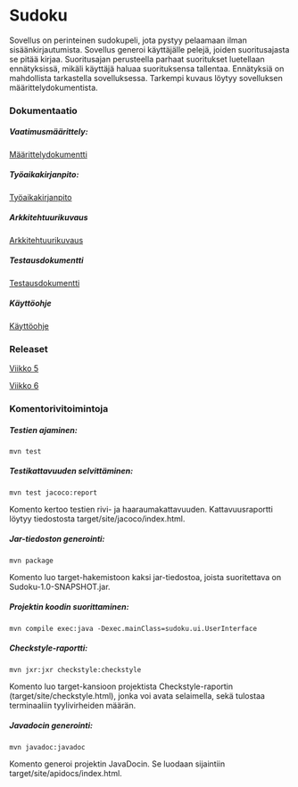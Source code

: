 # Sudoku

Sovellus on perinteinen sudokupeli, jota pystyy pelaamaan ilman sisäänkirjautumista. Sovellus generoi käyttäjälle pelejä, joiden suoritusajasta se pitää kirjaa. Suoritusajan perusteella parhaat suoritukset luetellaan ennätyksissä, mikäli käyttäjä haluaa suorituksensa tallentaa. Ennätyksiä on mahdollista tarkastella sovelluksessa. Tarkempi kuvaus löytyy sovelluksen määrittelydokumentista.

### Dokumentaatio

##### Vaatimusmäärittely:
[Määrittelydokumentti](/dokumentaatio/maarittelydokumentti.md)

##### Työaikakirjanpito:
[Työaikakirjanpito](/dokumentaatio/tyoaikakirjanpito.md)

##### Arkkitehtuurikuvaus
[Arkkitehtuurikuvaus](/dokumentaatio/arkkitehtuurikuvaus.md)

##### Testausdokumentti
[Testausdokumentti](/dokumentaatio/testaus.md)

##### Käyttöohje
[Käyttöohje](/dokumentaatio/kayttoohje.md)


### Releaset
[Viikko 5](https://github.com/fannif/ot-harjoitustyo/releases/tag/viikko5)

[Viikko 6](https://github.com/fannif/ot-harjoitustyo/releases/tag/viikko6)


### Komentorivitoimintoja

##### Testien ajaminen:
`mvn test`

##### Testikattavuuden selvittäminen:
`mvn test jacoco:report`

Komento kertoo testien rivi- ja haaraumakattavuuden. Kattavuusraportti löytyy tiedostosta target/site/jacoco/index.html.

##### Jar-tiedoston generointi:
`mvn package`

Komento luo target-hakemistoon kaksi jar-tiedostoa, joista suoritettava on Sudoku-1.0-SNAPSHOT.jar.

##### Projektin koodin suorittaminen:
`mvn compile exec:java -Dexec.mainClass=sudoku.ui.UserInterface`

##### Checkstyle-raportti:
`mvn jxr:jxr checkstyle:checkstyle`

Komento luo target-kansioon projektista Checkstyle-raportin (target/site/checkstyle.html), jonka voi avata selaimella, sekä tulostaa terminaaliin tyylivirheiden määrän.

##### Javadocin generointi:
`mvn javadoc:javadoc`

Komento generoi projektin JavaDocin. Se luodaan sijaintiin target/site/apidocs/index.html.

